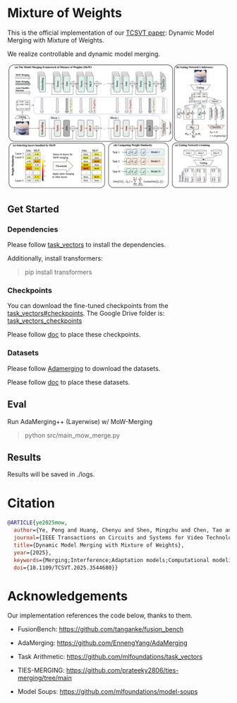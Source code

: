 # Mixture of Weights

This is the official implementation of our [TCSVT paper](https://doi.org/10.1109/TCSVT.2025.3544680): Dynamic Model Merging with Mixture of Weights.

We realize controllable and dynamic model merging.

<img src='./png/fig_framework.png'>

## Get Started

### Dependencies

Please follow [task_vectors](https://github.com/mlfoundations/task_vectors) to install the dependencies.

Additionally, install transformers:

> pip install transformers

### Checkpoints 

You can download the fine-tuned checkpoints from the [task_vectors#checkpoints](https://github.com/mlfoundations/task_vectors#checkpoints).
The Google Drive folder is: [task_vectors_checkpoints](https://drive.google.com/drive/folders/1u_Tva6x0p6oxu5Eo0ZZsf-520Cc_3MKw)

Please follow [doc](./checkpoints/README.md) to place these checkpoints.

### Datasets

Please follow [Adamerging](https://github.com/EnnengYang/AdaMerging?tab=readme-ov-file#datasets) to download the datasets.

Please follow [doc](./data/README.md) to place these datasets.


## Eval

Run AdaMerging++ (Layerwise) w/ MoW-Merging
> python src/main_mow_merge.py


## Results

Results will be saved in ./logs. 

# Citation
```bibtex
@ARTICLE{ye2025mow,
  author={Ye, Peng and Huang, Chenyu and Shen, Mingzhu and Chen, Tao and Huang, Yongqi and Ouyang, Wanli},
  journal={IEEE Transactions on Circuits and Systems for Video Technology}, 
  title={Dynamic Model Merging with Mixture of Weights}, 
  year={2025},
  keywords={Merging;Interference;Adaptation models;Computational modeling;Training;Vectors;Data models;Multitasking;Measurement;Costs;Dynamic Model Merging;Mixture of Weights;Multi-task Learning;Supervised Finetuning},
  doi={10.1109/TCSVT.2025.3544680}}
```


# Acknowledgements
Our implementation references the code below, thanks to them.

- FusionBench: https://github.com/tanganke/fusion_bench

- AdaMerging: https://github.com/EnnengYang/AdaMerging

- Task Arithmetic: https://github.com/mlfoundations/task_vectors

- TIES-MERGING: https://github.com/prateeky2806/ties-merging/tree/main

- Model Soups: https://github.com/mlfoundations/model-soups

